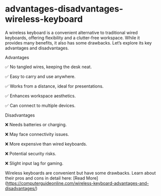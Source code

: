 # advantages-disadvantages-wireless-keyboard
A wireless keyboard is a convenient alternative to traditional wired keyboards, offering flexibility and a clutter-free workspace. While it provides many benefits, it also has some drawbacks. Let’s explore its key advantages and disadvantages.  

Advantages

✅ No tangled wires, keeping the desk neat.

✅ Easy to carry and use anywhere.

✅ Works from a distance, ideal for presentations.

✅ Enhances workspace aesthetics.

✅ Can connect to multiple devices.

Disadvantages

❌ Needs batteries or charging.

❌ May face connectivity issues.

❌ More expensive than wired keyboards.

❌ Potential security risks.

❌ Slight input lag for gaming.

Wireless keyboards are convenient but have some drawbacks. Learn about their pros and cons in detail here: [Read More] (https://computerguideonline.com/wireless-keyboard-advantages-and-disadvantages/)
